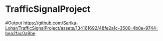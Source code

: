 # TrafficSignalProject
#Output
https://github.com/Sarika-Lohar/TrafficSignalProject/assets/134161692/48fe2a1c-3506-4b0e-9744-bea2fac0a9be

